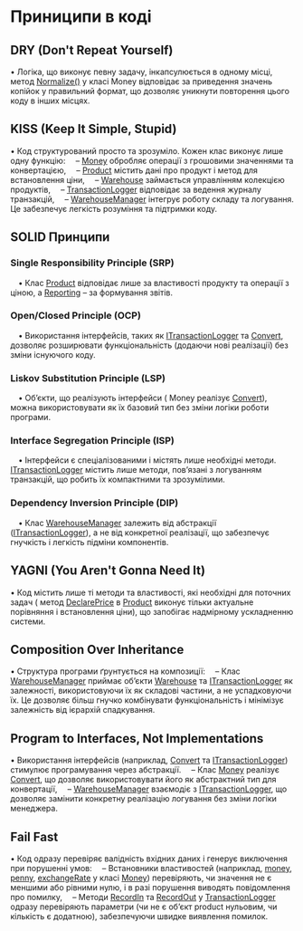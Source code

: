 # Приниципи в коді

## DRY (Don't Repeat Yourself)
• Логіка, що виконує певну задачу, інкапсулюється в одному місці,  метод [Normalize()](https://github.com/Albert2109/softwart-design-lab-1/blob/main/Lab1/Task1/Menu/Money.cs#L81-L88) у класі Money відповідає за приведення значень копійок у правильний формат, що дозволяє уникнути повторення цього коду в інших місцях.

## KISS (Keep It Simple, Stupid)
• Код структурований просто та зрозуміло. Кожен клас виконує лише одну функцію:
 – [Money](https://github.com/Albert2109/softwart-design-lab-1/blob/main/Lab1/Task1/Menu/Money.cs) обробляє операції з грошовими значеннями та конвертацією,
 – [Product](https://github.com/Albert2109/softwart-design-lab-1/blob/main/Lab1/Task1/Menu/Product.cs) містить дані про продукт і метод для встановлення ціни,
 – [Warehouse](https://github.com/Albert2109/softwart-design-lab-1/blob/main/Lab1/Task1/Menu/Warehouse.cs) займається управлінням колекцією продуктів,
 – [TransactionLogger](https://github.com/Albert2109/softwart-design-lab-1/blob/main/Lab1/Task1/Menu/TransactionLogger.cs) відповідає за ведення журналу транзакцій,
 – [WarehouseManager](https://github.com/Albert2109/softwart-design-lab-1/blob/main/Lab1/Task1/Menu/WarehouseManager.cs) інтегрує роботу складу та логування.
Це забезпечує легкість розуміння та підтримки коду.

## SOLID Принципи

### Single Responsibility Principle (SRP)
 • Клас [Product](https://github.com/Albert2109/softwart-design-lab-1/blob/main/Lab1/Task1/Menu/Product.cs) відповідає лише за властивості продукту та операції з ціною, а [Reporting](https://github.com/Albert2109/softwart-design-lab-1/blob/main/Lab1/Task1/Menu/Reporting.cs) – за формування звітів.

### Open/Closed Principle (OCP)
 • Використання інтерфейсів, таких як [ITransactionLogger](https://github.com/Albert2109/softwart-design-lab-1/blob/main/Lab1/Task1/Menu/ITransactionLogger.cs) та [Convert](https://github.com/Albert2109/softwart-design-lab-1/blob/main/Lab1/Task1/Menu/Convert.cs), дозволяє розширювати функціональність (додаючи нові реалізації) без зміни існуючого коду.

### Liskov Substitution Principle (LSP)
 • Об’єкти, що реалізують інтерфейси ( Money реалізує [Convert](https://github.com/Albert2109/softwart-design-lab-1/blob/main/Lab1/Task1/Menu/Convert.cs)), можна використовувати як їх базовий тип без зміни логіки роботи програми.

### Interface Segregation Principle (ISP)
 • Інтерфейси є спеціалізованими і містять лише необхідні методи. [ITransactionLogger](https://github.com/Albert2109/softwart-design-lab-1/blob/main/Lab1/Task1/Menu/ITransactionLogger.cs) містить лише методи, пов’язані з логуванням транзакцій, що робить їх компактними та зрозумілими.

### Dependency Inversion Principle (DIP)
 • Клас [WarehouseManager](https://github.com/Albert2109/softwart-design-lab-1/blob/main/Lab1/Task1/Menu/WarehouseManager.cs) залежить від абстракції ([ITransactionLogger](https://github.com/Albert2109/softwart-design-lab-1/blob/main/Lab1/Task1/Menu/ITransactionLogger.cs)), а не від конкретної реалізації, що забезпечує гнучкість і легкість підміни компонентів.

## YAGNI (You Aren't Gonna Need It)
• Код містить лише ті методи та властивості, які необхідні для поточних задач ( метод [DeclarePrice](https://github.com/Albert2109/softwart-design-lab-1/blob/main/Lab1/Task1/Menu/Product.cs#L19-L41) в [Product](https://github.com/Albert2109/softwart-design-lab-1/blob/main/Lab1/Task1/Menu/Product.cs) виконує тільки актуальне порівняння і встановлення ціни), що запобігає надмірному ускладненню системи.

## Composition Over Inheritance
• Структура програми ґрунтується на композиції:
 – Клас [WarehouseManager](https://github.com/Albert2109/softwart-design-lab-1/blob/main/Lab1/Task1/Menu/WarehouseManager.cs) приймає об’єкти [Warehouse](https://github.com/Albert2109/softwart-design-lab-1/blob/main/Lab1/Task1/Menu/Warehouse.cs) та [ITransactionLogger](https://github.com/Albert2109/softwart-design-lab-1/blob/main/Lab1/Task1/Menu/ITransactionLogger.cs) як залежності, використовуючи їх як складові частини, а не успадковуючи їх.
Це дозволяє більш гнучко комбінувати функціональність і мінімізує залежність від ієрархій спадкування.

## Program to Interfaces, Not Implementations
• Використання інтерфейсів (наприклад, [Convert](https://github.com/Albert2109/softwart-design-lab-1/blob/main/Lab1/Task1/Menu/Convert.cs) та [ITransactionLogger](https://github.com/Albert2109/softwart-design-lab-1/blob/main/Lab1/Task1/Menu/ITransactionLogger.cs)) стимулює програмування через абстракції.
 – Клас [Money](https://github.com/Albert2109/softwart-design-lab-1/blob/main/Lab1/Task1/Menu/Money.cs) реалізує [Convert](https://github.com/Albert2109/softwart-design-lab-1/blob/main/Lab1/Task1/Menu/Convert.cs), що дозволяє використовувати його як абстрактний тип для конвертації,
 – [WarehouseManager](https://github.com/Albert2109/softwart-design-lab-1/blob/main/Lab1/Task1/Menu/WarehouseManager.cs) взаємодіє з [ITransactionLogger](https://github.com/Albert2109/softwart-design-lab-1/blob/main/Lab1/Task1/Menu/ITransactionLogger.cs), що дозволяє замінити конкретну реалізацію логування без зміни логіки менеджера.

## Fail Fast
• Код одразу перевіряє валідність вхідних даних і генерує виключення при порушенні умов:
 – Встановники властивостей (наприклад, [money](https://github.com/Albert2109/softwart-design-lab-1/blob/main/Lab1/Task1/Menu/Money.cs#L9-L27), [penny](https://github.com/Albert2109/softwart-design-lab-1/blob/main/Lab1/Task1/Menu/Money.cs#L29-L48), [exchangeRate](https://github.com/Albert2109/softwart-design-lab-1/blob/main/Lab1/Task1/Menu/Money.cs#L52-L69) у класі [Money](https://github.com/Albert2109/softwart-design-lab-1/blob/main/Lab1/Task1/Menu/Money.cs)) перевіряють, чи значення не є меншими або рівними нулю, і в разі порушення виводять повідомлення про помилку,
 – Методи [RecordIn](https://github.com/Albert2109/softwart-design-lab-1/blob/main/Lab1/Task1/Menu/TransactionLogger.cs#L18-L26) та [RecordOut](https://github.com/Albert2109/softwart-design-lab-1/blob/main/Lab1/Task1/Menu/TransactionLogger.cs#L28-L36) у [TransactionLogger](https://github.com/Albert2109/softwart-design-lab-1/blob/main/Lab1/Task1/Menu/TransactionLogger.cs) одразу перевіряють параметри (чи не є об’єкт product нульовим, чи кількість є додатною), забезпечуючи швидке виявлення помилок.

